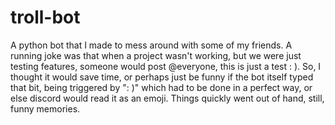 # troll-bot
A python bot that I made to mess around with some of my friends. A running joke was that when a project wasn't working, but we were just testing features, someone would post @everyone, this is just a test : ). So, I thought it would save time, or perhaps just be funny if the bot itself typed that bit, being triggered by ": )" which had to be done in a perfect way, or else discord would read it as an emoji. Things quickly went out of hand, still, funny memories.
